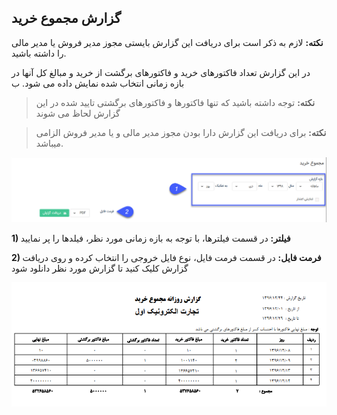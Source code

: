 ## گزارش مجموع خرید  

**نکته:** لازم به ذکر است برای دریافت این گزارش بایستی مجوز مدیر فروش یا مدیر مالی را داشته باشید.


در این گزارش تعداد فاکتورهای خرید و فاکتورهای برگشت از خرید و مبالغ کل آنها در بازه زمانی انتخاب شده نمایش داده می شود. ب

> **نکته:** توجه داشته باشید که تنها فاکتورها و فاکتورهای برگشتی تایید شده در این گزارش لحاظ می شوند

> **نکته:** برای دریافت این گزارش دارا بودن مجوز مدیر مالی و یا مدیر فروش الزامی میباشد.

![](156.png)

**1)  فیلتر:** در قسمت فیلترها، با توجه به بازه زمانی مورد نظر، فیلدها را پر نمایید

**2) فرمت فایل:**  در قسمت فرمت فایل، نوع فایل خروجی را انتخاب کرده و روی دریافت گزارش کلیک کنید تا گزارش مورد نظر دانلود شود

![](TotalBuy2.png)



